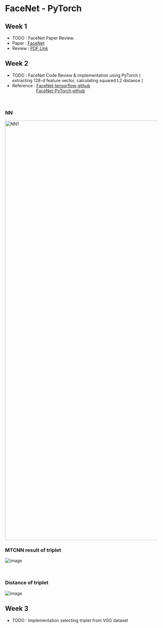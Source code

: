 # FaceNet - PyTorch  
## Week 1  
- TODO :  FaceNet Paper Review.  
- Paper : [FaceNet](https://arxiv.org/pdf/1503.03832.pdf)  
- Review : [PDF Link](https://github.com/Taaewoo/Paper_review/blob/master/09.%20FaceNet%3B%20A%20Unified%20Embedding%20for%20Face%20Recognition%20and%20Clustering.pdf)  
  
## Week 2  
- TODO : FaceNet Code Review & implementation using PyTorch ( extracting 128-d feature vector, calculating squared L2 distance )
- Reference : [FaceNet-tensorflow github](https://github.com/davidsandberg/facenet)  
&nbsp;&nbsp;&nbsp;&nbsp;&nbsp;&nbsp;&nbsp;&nbsp;&nbsp;&nbsp;&nbsp;&nbsp;&nbsp;&nbsp;&nbsp;&nbsp;&nbsp;&nbsp;&nbsp;
[FaceNet-PyTorch github](https://github.com/tbmoon/facenet)  
<br>  

### NN
<img width="1383" alt="NN1" src="https://user-images.githubusercontent.com/28804154/88418802-12075580-ce1f-11ea-85e8-b1974475b593.png">

<br>  

### **MTCNN result of triplet**
![image](https://user-images.githubusercontent.com/28804154/88461635-265f5700-cee0-11ea-8ed7-52f073ce5a33.png)

<br>  

### **Distance of triplet**
![image](https://user-images.githubusercontent.com/28804154/88461780-87d3f580-cee1-11ea-8a4d-bd832cc3d82b.png)

## Week 3
- TODO : Implementation selecting triplet from VGG dataset
